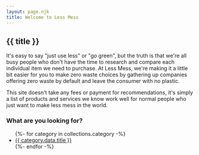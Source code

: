 ```yaml
---
layout: page.njk
title: Welcome to Less Mess
---
```

## {{ title }}
<p>It's easy to say "just use less" or "go green", but the truth is that we're all busy people who don't have the time to research and compare each individual item we need to purchase. At Less Mess, we're making it a little bit easier for you to make zero waste choices by gathering up companies offering zero waste by default and leave the consumer with no plastic.</p>
<p>This site doesn't take any fees or payment for recommendations, it's simply a list of products and services we know work well for normal people who just want to make less mess in the world.</p>

### What are you looking for?
<ul class="sections">
{%- for category in collections.category -%}
  <li><a href="{{ category.data.url }}">{{ category.data.title }}</a></li>
{%- endfor -%}
</ul>
